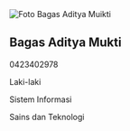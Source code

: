 <!DOCTYPE html>
<html lang="en">
<head>
    <meta charset="UTF-8">
    <meta name="viewport" content="width=device-width, initial-scale=1.0">
</head>
<body>
    <div class="container">
        <img src="BAGAS ADITYA MUKTI PROFILE.jpg" alt="Foto Bagas Aditya Muikti">
        <h2>Bagas Aditya Mukti</h2>
        <p>0423402978</p>
        <p>Laki-laki</p>
        <p>Sistem Informasi</p>
        <p>Sains dan Teknologi</p>
    </div>
</body>
</html>
